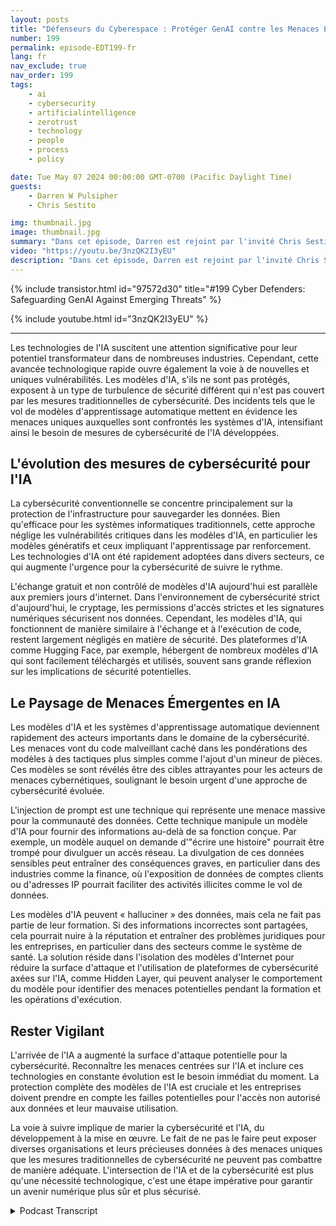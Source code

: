 ```yaml
---
layout: posts
title: "Défenseurs du Cyberespace : Protéger GenAI contre les Menaces Émergentes"
number: 199
permalink: episode-EDT199-fr
lang: fr
nav_exclude: true
nav_order: 199
tags:
    - ai
    - cybersecurity
    - artificialintelligence
    - zerotrust
    - technology
    - people
    - process
    - policy

date: Tue May 07 2024 00:00:00 GMT-0700 (Pacific Daylight Time)
guests:
    - Darren W Pulsipher
    - Chris Sestito

img: thumbnail.jpg
image: thumbnail.jpg
summary: "Dans cet épisode, Darren est rejoint par l'invité Chris Sestito, PDG de HiddenLayer, alors que nous découvrons les vulnérabilités menaçant notre avenir numérique et explorons des solutions innovantes pour protéger les systèmes d'IA contre l'exploitation et l'abus."
video: "https://youtu.be/3nzQK2I3yEU"
description: "Dans cet épisode, Darren est rejoint par l'invité Chris Sestito, PDG de HiddenLayer, alors que nous découvrons les vulnérabilités menaçant notre avenir numérique et explorons des solutions innovantes pour protéger les systèmes d'IA contre l'exploitation et l'abus."
---
```


<div>
{% include transistor.html id="97572d30" title="#199 Cyber Defenders: Safeguarding GenAI Against Emerging Threats" %}

{% include youtube.html id="3nzQK2I3yEU" %}
</div>

---

Les technologies de l'IA suscitent une attention significative pour leur potentiel transformateur dans de nombreuses industries. Cependant, cette avancée technologique rapide ouvre également la voie à de nouvelles et uniques vulnérabilités. Les modèles d'IA, s'ils ne sont pas protégés, exposent à un type de turbulence de sécurité différent qui n'est pas couvert par les mesures traditionnelles de cybersécurité. Des incidents tels que le vol de modèles d'apprentissage automatique mettent en évidence les menaces uniques auxquelles sont confrontés les systèmes d'IA, intensifiant ainsi le besoin de mesures de cybersécurité de l'IA développées.

## L'évolution des mesures de cybersécurité pour l'IA

La cybersécurité conventionnelle se concentre principalement sur la protection de l'infrastructure pour sauvegarder les données. Bien qu'efficace pour les systèmes informatiques traditionnels, cette approche néglige les vulnérabilités critiques dans les modèles d'IA, en particulier les modèles génératifs et ceux impliquant l'apprentissage par renforcement. Les technologies d'IA ont été rapidement adoptées dans divers secteurs, ce qui augmente l'urgence pour la cybersécurité de suivre le rythme.

L'échange gratuit et non contrôlé de modèles d'IA aujourd'hui est parallèle aux premiers jours d'internet. Dans l'environnement de cybersécurité strict d'aujourd'hui, le cryptage, les permissions d'accès strictes et les signatures numériques sécurisent nos données. Cependant, les modèles d'IA, qui fonctionnent de manière similaire à l'échange et à l'exécution de code, restent largement négligés en matière de sécurité. Des plateformes d'IA comme Hugging Face, par exemple, hébergent de nombreux modèles d'IA qui sont facilement téléchargés et utilisés, souvent sans grande réflexion sur les implications de sécurité potentielles.

## Le Paysage de Menaces Émergentes en IA

Les modèles d'IA et les systèmes d'apprentissage automatique deviennent rapidement des acteurs importants dans le domaine de la cybersécurité. Les menaces vont du code malveillant caché dans les pondérations des modèles à des tactiques plus simples comme l'ajout d'un mineur de pièces. Ces modèles se sont révélés être des cibles attrayantes pour les acteurs de menaces cybernétiques, soulignant le besoin urgent d'une approche de cybersécurité évoluée.

L'injection de prompt est une technique qui représente une menace massive pour la communauté des données. Cette technique manipule un modèle d'IA pour fournir des informations au-delà de sa fonction conçue. Par exemple, un modèle auquel on demande d'"écrire une histoire" pourrait être trompé pour divulguer un accès réseau. La divulgation de ces données sensibles peut entraîner des conséquences graves, en particulier dans des industries comme la finance, où l'exposition de données de comptes clients ou d'adresses IP pourrait faciliter des activités illicites comme le vol de données.

Les modèles d'IA peuvent « halluciner » des données, mais cela ne fait pas partie de leur formation. Si des informations incorrectes sont partagées, cela pourrait nuire à la réputation et entraîner des problèmes juridiques pour les entreprises, en particulier dans des secteurs comme le système de santé. La solution réside dans l'isolation des modèles d'Internet pour réduire la surface d'attaque et l'utilisation de plateformes de cybersécurité axées sur l'IA, comme Hidden Layer, qui peuvent analyser le comportement du modèle pour identifier des menaces potentielles pendant la formation et les opérations d'exécution.

## Rester Vigilant

L'arrivée de l'IA a augmenté la surface d'attaque potentielle pour la cybersécurité. Reconnaître les menaces centrées sur l'IA et inclure ces technologies en constante évolution est le besoin immédiat du moment. La protection complète des modèles de l'IA est cruciale et les entreprises doivent prendre en compte les failles potentielles pour l'accès non autorisé aux données et leur mauvaise utilisation.

La voie à suivre implique de marier la cybersécurité et l'IA, du développement à la mise en œuvre. Le fait de ne pas le faire peut exposer diverses organisations et leurs précieuses données à des menaces uniques que les mesures traditionnelles de cybersécurité ne peuvent pas combattre de manière adéquate. L'intersection de l'IA et de la cybersécurité est plus qu'une nécessité technologique, c'est une étape impérative pour garantir un avenir numérique plus sûr et plus sécurisé.



<details>
<summary> Podcast Transcript </summary>

<p></p>

</details>
